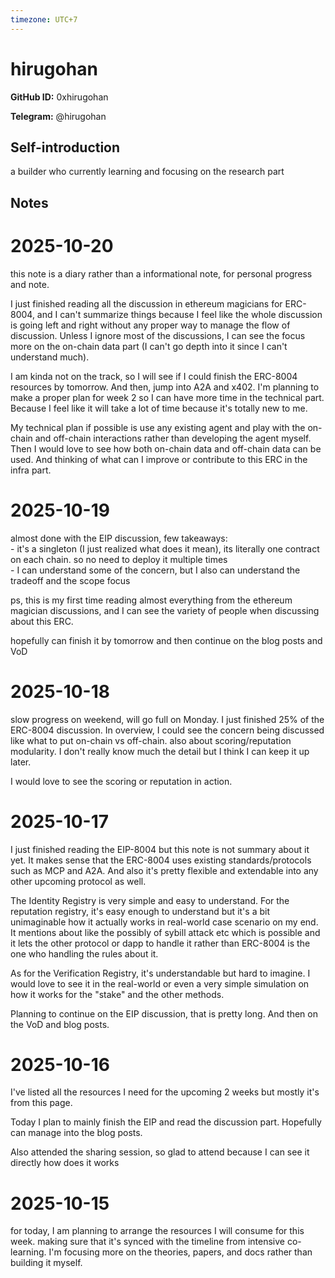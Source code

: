 ```yaml
---
timezone: UTC+7
---
```


# hirugohan

**GitHub ID:** 0xhirugohan

**Telegram:** @hirugohan

## Self-introduction

a builder who currently learning and focusing on the research part

## Notes
<!-- Content_START -->
# 2025-10-20
<!-- DAILY_CHECKIN_2025-10-20_START -->
this note is a diary rather than a informational note, for personal progress and note.  
  
I just finished reading all the discussion in ethereum magicians for ERC-8004, and I can't summarize things because I feel like the whole discussion is going left and right without any proper way to manage the flow of discussion. Unless I ignore most of the discussions, I can see the focus more on the on-chain data part (I can't go depth into it since I can't understand much).  
  
I am kinda not on the track, so I will see if I could finish the ERC-8004 resources by tomorrow. And then, jump into A2A and x402. I'm planning to make a proper plan for week 2 so I can have more time in the technical part. Because I feel like it will take a lot of time because it's totally new to me.  
  
My technical plan if possible is use any existing agent and play with the on-chain and off-chain interactions rather than developing the agent myself. Then I would love to see how both on-chain data and off-chain data can be used. And thinking of what can I improve or contribute to this ERC in the infra part.
<!-- DAILY_CHECKIN_2025-10-20_END -->

# 2025-10-19
<!-- DAILY_CHECKIN_2025-10-19_START -->

almost done with the EIP discussion, few takeaways:  
\- it's a singleton (I just realized what does it mean), its literally one contract on each chain. so no need to deploy it multiple times  
\- I can understand some of the concern, but I also can understand the tradeoff and the scope focus  
  
ps, this is my first time reading almost everything from the ethereum magician discussions, and I can see the variety of people when discussing about this ERC.  
  
hopefully can finish it by tomorrow and then continue on the blog posts and VoD
<!-- DAILY_CHECKIN_2025-10-19_END -->

# 2025-10-18
<!-- DAILY_CHECKIN_2025-10-18_START -->


slow progress on weekend, will go full on Monday. I just finished 25% of the ERC-8004 discussion. In overview, I could see the concern being discussed like what to put on-chain vs off-chain. also about scoring/reputation modularity. I don't really know much the detail but I think I can keep it up later.  
  
I would love to see the scoring or reputation in action.
<!-- DAILY_CHECKIN_2025-10-18_END -->

# 2025-10-17
<!-- DAILY_CHECKIN_2025-10-17_START -->



I just finished reading the EIP-8004 but this note is not summary about it yet. It makes sense that the ERC-8004 uses existing standards/protocols such as MCP and A2A. And also it's pretty flexible and extendable into any other upcoming protocol as well.  
  
The Identity Registry is very simple and easy to understand. For the reputation registry, it's easy enough to understand but it's a bit unimaginable how it actually works in real-world case scenario on my end. It mentions about like the possibly of sybill attack etc which is possible and it lets the other protocol or dapp to handle it rather than ERC-8004 is the one who handling the rules about it.  
  
As for the Verification Registry, it's understandable but hard to imagine. I would love to see it in the real-world or even a very simple simulation on how it works for the "stake" and the other methods.  
  
Planning to continue on the EIP discussion, that is pretty long. And then on the VoD and blog posts.
<!-- DAILY_CHECKIN_2025-10-17_END -->

# 2025-10-16
<!-- DAILY_CHECKIN_2025-10-16_START -->




I've listed all the resources I need for the upcoming 2 weeks but mostly it's from this page.  
  
Today I plan to mainly finish the EIP and read the discussion part. Hopefully can manage into the blog posts.

Also attended the sharing session, so glad to attend because I can see it directly how does it works
<!-- DAILY_CHECKIN_2025-10-16_END -->

# 2025-10-15
<!-- DAILY_CHECKIN_2025-10-15_START -->





for today, I am planning to arrange the resources I will consume for this week. making sure that it's synced with the timeline from intensive co-learning. I'm focusing more on the theories, papers, and docs rather than building it myself.
<!-- DAILY_CHECKIN_2025-10-15_END -->
<!-- Content_END -->
